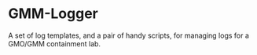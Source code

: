 GMM-Logger
==========

A set of log templates, and a pair of handy scripts, for managing logs for a GMO/GMM containment lab.